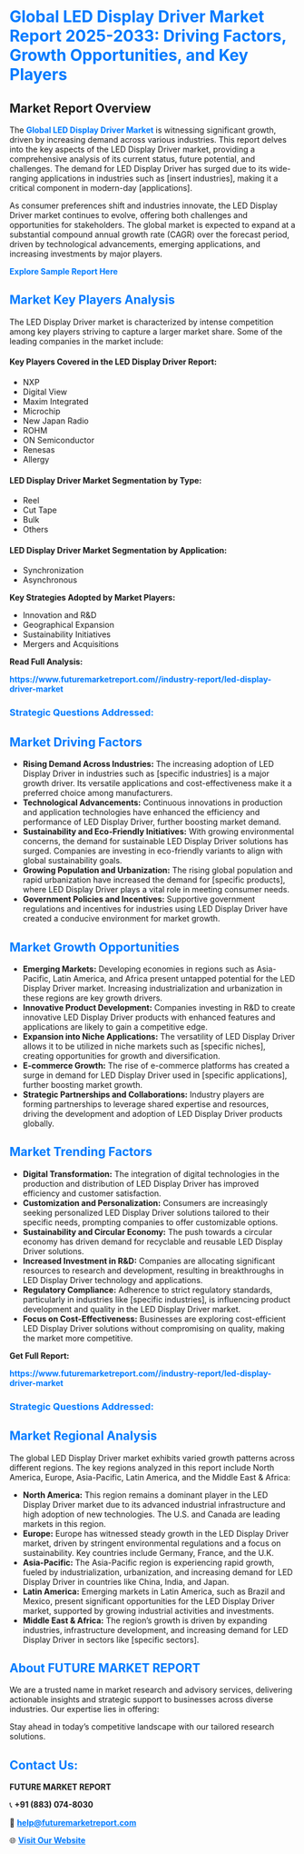 <h1 style="color: #007BFF;">Global LED Display Driver Market Report 2025-2033: Driving Factors, Growth Opportunities, and Key Players</h1>

<section id="overview">
<h2>Market Report Overview</h2>
<p>The <a href="https://www.futuremarketreport.com//industry-report/led-display-driver-market" style="color: #007BFF; text-decoration: none;"><strong>Global LED Display Driver Market</strong></a> is witnessing significant growth, driven by increasing demand across various industries. This report delves into the key aspects of the LED Display Driver market, providing a comprehensive analysis of its current status, future potential, and challenges. The demand for LED Display Driver has surged due to its wide-ranging applications in industries such as [insert industries], making it a critical component in modern-day [applications].</p>
<p>As consumer preferences shift and industries innovate, the LED Display Driver market continues to evolve, offering both challenges and opportunities for stakeholders. The global market is expected to expand at a substantial compound annual growth rate (CAGR) over the forecast period, driven by technological advancements, emerging applications, and increasing investments by major players.</p>
</section>

<section id="overview">
<p><a href="https://www.futuremarketreport.com//request-sample/reportId=61006" style="color: #007BFF; text-decoration: none;"><strong>Explore Sample Report Here</strong></a></p>
</section>

<section id="key-players">
<h2 style="color: #007BFF;">Market Key Players Analysis</h2>
<p>The LED Display Driver market is characterized by intense competition among key players striving to capture a larger market share. Some of the leading companies in the market include:</p>
<h4>Key Players Covered in the LED Display Driver Report:</h4>
<ul><li>NXP</li><li>Digital View</li><li>Maxim Integrated</li><li>Microchip</li><li>New Japan Radio</li><li>ROHM</li><li>ON Semiconductor</li><li>Renesas</li><li>Allergy</li></ul>
<h4>LED Display Driver Market Segmentation by Type:</h4>
<ul><li>Reel</li><li>Cut Tape</li><li>Bulk</li><li>Others</li></ul>

<h4>LED Display Driver Market Segmentation by Application:</h4>
<ul><li>Synchronization</li><li>Asynchronous</li></ul>
<p><strong>Key Strategies Adopted by Market Players:</strong></p>
<ul>
<li>Innovation and R&D</li>
<li>Geographical Expansion</li>
<li>Sustainability Initiatives</li>
<li>Mergers and Acquisitions</li>
</ul>
</section>

<section>
<p><strong>Read Full Analysis: </strong></p><a href="https://www.futuremarketreport.com//industry-report/led-display-driver-market" style="color: #007BFF; text-decoration: none;"><strong>https://www.futuremarketreport.com//industry-report/led-display-driver-market</strong></a>
<h3 style="color: #007BFF;">Strategic Questions Addressed:</h3>
</section>

<section id="driving-factors">
<h2 style="color: #007BFF;">Market Driving Factors</h2>
<ul>
<li><strong>Rising Demand Across Industries:</strong> The increasing adoption of LED Display Driver in industries such as [specific industries] is a major growth driver. Its versatile applications and cost-effectiveness make it a preferred choice among manufacturers.</li>
<li><strong>Technological Advancements:</strong> Continuous innovations in production and application technologies have enhanced the efficiency and performance of LED Display Driver, further boosting market demand.</li>
<li><strong>Sustainability and Eco-Friendly Initiatives:</strong> With growing environmental concerns, the demand for sustainable LED Display Driver solutions has surged. Companies are investing in eco-friendly variants to align with global sustainability goals.</li>
<li><strong>Growing Population and Urbanization:</strong> The rising global population and rapid urbanization have increased the demand for [specific products], where LED Display Driver plays a vital role in meeting consumer needs.</li>
<li><strong>Government Policies and Incentives:</strong> Supportive government regulations and incentives for industries using LED Display Driver have created a conducive environment for market growth.</li>
</ul>
</section>

<section id="growth-opportunities">
<h2 style="color: #007BFF;">Market Growth Opportunities</h2>
<ul>
<li><strong>Emerging Markets:</strong> Developing economies in regions such as Asia-Pacific, Latin America, and Africa present untapped potential for the LED Display Driver market. Increasing industrialization and urbanization in these regions are key growth drivers.</li>
<li><strong>Innovative Product Development:</strong> Companies investing in R&D to create innovative LED Display Driver products with enhanced features and applications are likely to gain a competitive edge.</li>
<li><strong>Expansion into Niche Applications:</strong> The versatility of LED Display Driver allows it to be utilized in niche markets such as [specific niches], creating opportunities for growth and diversification.</li>
<li><strong>E-commerce Growth:</strong> The rise of e-commerce platforms has created a surge in demand for LED Display Driver used in [specific applications], further boosting market growth.</li>
<li><strong>Strategic Partnerships and Collaborations:</strong> Industry players are forming partnerships to leverage shared expertise and resources, driving the development and adoption of LED Display Driver products globally.</li>
</ul>
</section>

<section id="trending-factors">
<h2 style="color: #007BFF;">Market Trending Factors</h2>
<ul>
<li><strong>Digital Transformation:</strong> The integration of digital technologies in the production and distribution of LED Display Driver has improved efficiency and customer satisfaction.</li>
<li><strong>Customization and Personalization:</strong> Consumers are increasingly seeking personalized LED Display Driver solutions tailored to their specific needs, prompting companies to offer customizable options.</li>
<li><strong>Sustainability and Circular Economy:</strong> The push towards a circular economy has driven demand for recyclable and reusable LED Display Driver solutions.</li>
<li><strong>Increased Investment in R&D:</strong> Companies are allocating significant resources to research and development, resulting in breakthroughs in LED Display Driver technology and applications.</li>
<li><strong>Regulatory Compliance:</strong> Adherence to strict regulatory standards, particularly in industries like [specific industries], is influencing product development and quality in the LED Display Driver market.</li>
<li><strong>Focus on Cost-Effectiveness:</strong> Businesses are exploring cost-efficient LED Display Driver solutions without compromising on quality, making the market more competitive.</li>
</ul>
</section>

<section>
<p><strong>Get Full Report: </strong></p><a href="https://www.futuremarketreport.com//industry-report/led-display-driver-market" style="color: #007BFF; text-decoration: none;"><strong>https://www.futuremarketreport.com//industry-report/led-display-driver-market</strong></a>
<h3 style="color: #007BFF;">Strategic Questions Addressed:</h3>
</section>


<section id="regional-analysis">
<h2 style="color: #007BFF;">Market Regional Analysis</h2>
<p>The global LED Display Driver market exhibits varied growth patterns across different regions. The key regions analyzed in this report include North America, Europe, Asia-Pacific, Latin America, and the Middle East & Africa:</p>
<ul>
<li><strong>North America:</strong> This region remains a dominant player in the LED Display Driver market due to its advanced industrial infrastructure and high adoption of new technologies. The U.S. and Canada are leading markets in this region.</li>
<li><strong>Europe:</strong> Europe has witnessed steady growth in the LED Display Driver market, driven by stringent environmental regulations and a focus on sustainability. Key countries include Germany, France, and the U.K.</li>
<li><strong>Asia-Pacific:</strong> The Asia-Pacific region is experiencing rapid growth, fueled by industrialization, urbanization, and increasing demand for LED Display Driver in countries like China, India, and Japan.</li>
<li><strong>Latin America:</strong> Emerging markets in Latin America, such as Brazil and Mexico, present significant opportunities for the LED Display Driver market, supported by growing industrial activities and investments.</li>
<li><strong>Middle East & Africa:</strong> The region’s growth is driven by expanding industries, infrastructure development, and increasing demand for LED Display Driver in sectors like [specific sectors].</li>
</ul>
</section>

<footer>
<h2 style="color: #007BFF;">About FUTURE MARKET REPORT</h2>
<p>We are a trusted name in market research and advisory services, delivering actionable insights and strategic support to businesses across diverse industries. Our expertise lies in offering:</p>

<p>Stay ahead in today’s competitive landscape with our tailored research solutions.</p>

<h2 style="color: #007BFF;">Contact Us:</h2>
<p><strong>FUTURE MARKET REPORT</strong></p>
<p>📞 <strong>+91 (883) 074-8030</strong></p>
<p>📧 <strong><a href="mailto:help@futuremarketreport.com" style="color: #007BFF;">help@futuremarketreport.com</a></strong></p>
<p>🌐 <strong><a href="https://www.futuremarketreport.com/" style="color: #007BFF;">Visit Our Website</a></strong></p>
</footer>